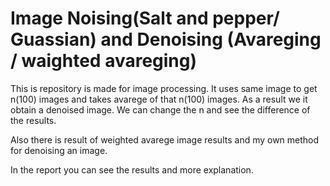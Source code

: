 # Image Noising(Salt and pepper/ Guassian) and Denoising (Avareging / waighted avareging)
This is repository is made for image processing.
It uses same image to get n(100) images and takes avarege of  that n(100) images. 
As a result we it obtain a denoised image.
We can change the n and see the difference of the results.

Also there is result of weighted avarege image results and my own method for denoising an image.

In the report you can see the results and more explanation.
